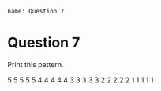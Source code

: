 ```ngMeta
name: Question 7
```

# Question 7

Print this pattern. 


5 5 5 5 5
4 4 4 4 4
3 3 3 3 3
2 2 2 2 2
1 1 1 1 1

